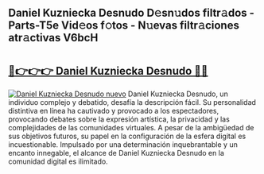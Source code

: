 ## Daniel Kuzniecka Desnudo D𝚎sn𝚞dos filtr𝚊dos - Parts-T5e Vid𝚎os f𝚘tos - N𝚞evas filtr𝚊ciones atr𝚊ctivas V6bcH

# <h2><a href="http://mb5mtk.tromn.icu/?c=Daniel+Kuzniecka+Desnudo">🔗👉👉👉 Daniel Kuzniecka Desnudo 🔗🔗</a></h2>

[![Daniel Kuzniecka Desnudo nuevo](https://i.imgur.com/pEAQMta.gif)](http://mb5mtk.tromn.icu/?c=Daniel+Kuzniecka+Desnudo)
Daniel Kuzniecka Desnudo, un individuo complejo y debatido, desafía la descripción fácil. Su personalidad distintiva en línea ha cautivado y provocado a los espectadores, provocando debates sobre la expresión artística, la privacidad y las complejidades de las comunidades virtuales. A pesar de la ambigüedad de sus objetivos futuros, su papel en la configuración de la esfera digital es incuestionable. Impulsado por una determinación inquebrantable y un encanto innegable, el alcance de Daniel Kuzniecka Desnudo en la comunidad digital es ilimitado.
